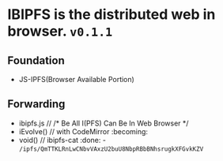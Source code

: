 # IBIPFS is the distributed web in browser. `v0.1.1`

## Foundation

- JS-IPFS(Browser Available Portion)

## Forwarding

- ibipfs.js // /* Be All I(PFS) Can Be In Web Browser */
- iEvolve() // with CodeMirror :becoming:
- void() // ibipfs-cat :done: - `/ipfs/QmTTKLRnLwCNbvVAxzU2buU8NbpRBbBNhsrugkXFGvkKZV`